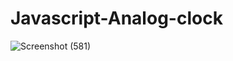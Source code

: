 # Javascript-Analog-clock
![Screenshot (581)](https://user-images.githubusercontent.com/91267288/149709846-dbe0070b-41cc-4638-aa08-f37753289cff.png)
